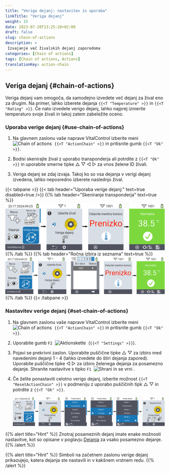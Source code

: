 ```yaml
---
title: "Veriga dejanj: nastavitev in uporaba"
linkTitle: "Veriga dejanj"
weight: 15
date: 2023-07-28T13:25:28+02:00
draft: false
slug: chain-of-actions
description: >
 Izvajanje več živalskih dejanj zaporedoma
categories: [Chain of actions]
tags: [Chain of actions, Actions]
translationKey: action-chain
---
```

## Veriga dejanj {#chain-of-actions}

Veriga dejanj vam omogoča, da samodejno izvedete več dejanj za žival eno za drugim. Na primer, lahko izberete dejanja `{{<T "Temperature" >}}` in `{{<T "Rating" >}}`. Če nato izvedete verigo dejanj, lahko najprej izmerite temperaturo svoje živali in takoj zatem zabeležite oceno.

### Uporaba verige dejanj {#use-chain-of-actions}

1. Na glavnem zaslonu vaše naprave VitalControl izberite meni &nbsp;<img src="/icons/actions/action-chain.svg" width="35" align="bottom" alt="Chain of actions" />&nbsp; `{{<T "ActionChain" >}}` in pritisnite gumb `{{<T "Ok" >}}`.

2. Bodisi skenirajte žival z uporabo transponderja ali potrdite z `{{<T "Ok" >}}` in uporabite smerne tipke △ ▽ ◁ ▷ za vnos želene ID živali.

3. Veriga dejanj se zdaj izvaja. Takoj ko so vsa dejanja v verigi dejanj izvedena, lahko neposredno izberete naslednjo žival.

{{< tabpane >}}
{{< tab header="Uporaba verige dejanj:" text=true disabled=true />}}
{{% tab header="Skeniranje transponderja" text=true %}}
![VitalControl: Meni veriga dejanj](images/chainofactions-scan.png "Chain of actions")
{{% /tab %}}
{{% tab header="Ročna izbira iz seznama" text=true %}}
![VitalControl: Meni veriga dejanj](images/chainofactions.png "Chain of actions")
{{% /tab %}}
{{< /tabpane >}}

### Nastavitev verige dejanj {#set-chain-of-actions}

1. Na glavnem zaslonu vaše naprave VitalControl izberite meni &nbsp;<img src="/icons/actions/action-chain.svg" width="35" align="bottom" alt="Chain of actions" />&nbsp; `{{<T "ActionChain" >}}` in pritisnite gumb `{{<T "Ok" >}}`.

2. Uporabite gumb `F2` &nbsp;<img src="/icons/gear.svg" width="25" align="bottom" alt="Aktionskette" />&nbsp; (`{{<T "Settings" >}}`).

3. Pojavi se prekrivni zaslon. Uporabite puščične tipke △ ▽ za izbiro med navedenimi dejanji 1 - 4 (lahko izvedete do štiri dejanja zapored). Uporabite puščične tipke ◁ ▷ za izbiro želenega dejanja za posamezno dejanje. Shranite nastavitve s tipko `F1` &nbsp;<img src="/icons/footer/save_exit.svg" width="65" align="bottom" alt="Shrani in se vrni" />&nbsp;.

4. Če želite ponastaviti celotno verigo dejanj, izberite možnost `{{<T "ResetActionChain" >}}` v podmeniju z uporabo puščičnih tipk △ ▽ in potrdite z `{{<T "Ok" >}}`.

    ![VitalControl: Meni verige dejanj](images/setchainofactions.png "Nastavi verigo dejanj")

{{% alert title="Hint" %}}
Znotraj posameznih dejanj imate enake možnosti nastavitve, kot so opisane v poglavju [Dejanja](../actions) za vsako posamezno dejanje.
{{% /alert %}}

{{% alert title="Hint" %}}
Simboli na začetnem zaslonu verige dejanj prikazujejo, katera dejanja ste nastavili in v kakšnem vrstnem redu.
{{% /alert %}}

